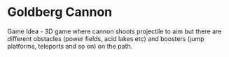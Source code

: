 # Goldberg Cannon

Game Idea - 3D game where cannon shoots projectile to aim but there are different obstacles (power fields, acid lakes etc) and boosters (jump platforms, teleports and so on) on the path.
